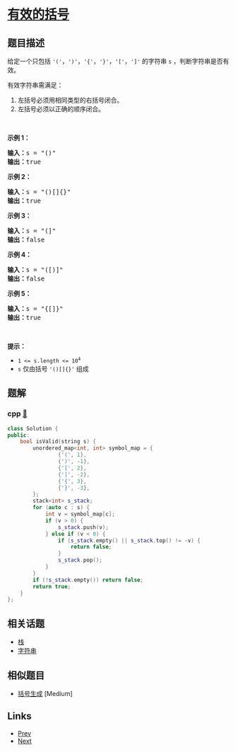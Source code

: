 
# [有效的括号](https://leetcode-cn.com/problems/valid-parentheses)

## 题目描述

<p>给定一个只包括 <code>'('</code>，<code>')'</code>，<code>'{'</code>，<code>'}'</code>，<code>'['</code>，<code>']'</code> 的字符串 <code>s</code> ，判断字符串是否有效。</p>

<p>有效字符串需满足：</p>

<ol>
	<li>左括号必须用相同类型的右括号闭合。</li>
	<li>左括号必须以正确的顺序闭合。</li>
</ol>

<p> </p>

<p><strong>示例 1：</strong></p>

<pre>
<strong>输入：</strong>s = "()"
<strong>输出：</strong>true
</pre>

<p><strong>示例 2：</strong></p>

<pre>
<strong>输入：</strong>s = "()[]{}"
<strong>输出：</strong>true
</pre>

<p><strong>示例 3：</strong></p>

<pre>
<strong>输入：</strong>s = "(]"
<strong>输出：</strong>false
</pre>

<p><strong>示例 4：</strong></p>

<pre>
<strong>输入：</strong>s = "([)]"
<strong>输出：</strong>false
</pre>

<p><strong>示例 5：</strong></p>

<pre>
<strong>输入：</strong>s = "{[]}"
<strong>输出：</strong>true</pre>

<p> </p>

<p><strong>提示：</strong></p>

<ul>
	<li><code>1 <= s.length <= 10<sup>4</sup></code></li>
	<li><code>s</code> 仅由括号 <code>'()[]{}'</code> 组成</li>
</ul>


## 题解

### cpp [🔗](valid-parentheses.cpp) 
```cpp
class Solution {
public:
    bool isValid(string s) {
        unordered_map<int, int> symbol_map = {
                {'(', 1},
                {')', -1},
                {'[', 2},
                {']', -2},
                {'{', 3},
                {'}', -3},
        };
        stack<int> s_stack;
        for (auto c : s) {
            int v = symbol_map[c];
            if (v > 0) {
                s_stack.push(v);
            } else if (v < 0) {
                if (s_stack.empty() || s_stack.top() != -v) {
                    return false;
                }
                s_stack.pop();
            }
        }
        if (!s_stack.empty()) return false;
        return true;
    }
};
```


## 相关话题

- [栈](../../tags/stack.md) 
- [字符串](../../tags/string.md) 


## 相似题目

- [括号生成](../generate-parentheses/README.md)  [Medium] 


## Links

- [Prev](../remove-nth-node-from-end-of-list/README.md) 
- [Next](../merge-two-sorted-lists/README.md) 

